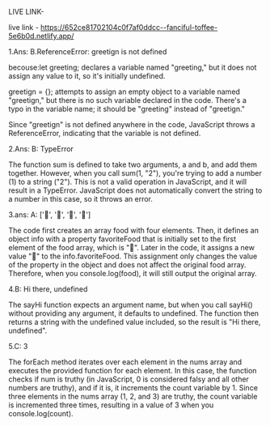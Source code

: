 LIVE LINK- 

live link - https://652ce81702104c0f7af0ddcc--fanciful-toffee-5e6b0d.netlify.app/






1.Ans: B.ReferenceError: greetign is not defined

becouse:let greeting; declares a variable named "greeting," but it does not assign any value to it, so it's initially undefined.

greetign = {}; attempts to assign an empty object to a variable named "greetign," but there is no such variable declared in the code. There's a typo in the variable name; it should be "greeting" instead of "greetign."

Since "greetign" is not defined anywhere in the code, JavaScript throws a ReferenceError, indicating that the variable is not defined.



2.Ans: B: TypeError

The function sum is defined to take two arguments, a and b, and add them together. However, when you call sum(1, "2"), you're trying to add a number (1) to a string ("2"). This is not a valid operation in JavaScript, and it will result in a TypeError. JavaScript does not automatically convert the string to a number in this case, so it throws an error.





3.ans: A: ['🍕', '🍫', '🥑', '🍔']

The code first creates an array food with four elements. Then, it defines an object info with a property favoriteFood that is initially set to the first element of the food array, which is "🍕". Later in the code, it assigns a new value "🍝" to the info.favoriteFood. This assignment only changes the value of the property in the object and does not affect the original food array. Therefore, when you console.log(food), it will still output the original array.

4.B: Hi there, undefined

The sayHi function expects an argument name, but when you call sayHi() without providing any argument, it defaults to undefined. The function then returns a string with the undefined value included, so the result is "Hi there, undefined".



5.C: 3

The forEach method iterates over each element in the nums array and executes the provided function for each element. In this case, the function checks if num is truthy (in JavaScript, 0 is considered falsy and all other numbers are truthy), and if it is, it increments the count variable by 1. Since three elements in the nums array (1, 2, and 3) are truthy, the count variable is incremented three times, resulting in a value of 3 when you console.log(count).





